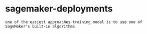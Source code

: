 # sagemaker-deployments

```
one of the easiest approaches training model is to use one of SageMaker's built-in algorithms.
```
